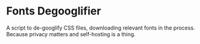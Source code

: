 # Fonts Degooglifier

A script to de-googlify CSS files, downloading relevant fonts in the process. Because privacy matters and self-hosting is a thing.
